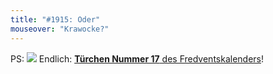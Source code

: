 ```yaml
---
title: "#1915: Oder"
mouseover: "Krawocke?"
---
```


PS:
<a href="http://www.fonflatter.de/advent10"><img src="http://www.fonflatter.de/adv10/erfindungen_s.png"></a>
Endlich: <a href="http://www.fonflatter.de/advent10"><strong>Türchen Nummer 17</strong> des Fredventskalenders</a>! 


